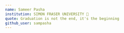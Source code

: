 ```yaml
---
name: Sameer Pasha 
institution: SIMON FRASER UNIVERSITY 🚩 
quote: Graduation is not the end, it's the beginning 
github_user: sampasha
---
```

